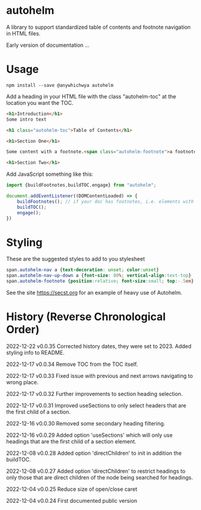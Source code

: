 # autohelm
A library to support standardized table of contents and footnote navigation in HTML files.

Early version of documentation ...

# Usage

```npm install --save @anywhichwya autohelm```

Add a heading in your HTML file with the class "autohelm-toc" at the location you want the TOC.

```html
<h1>Introduction</h1>
Some intro text

<h1 class="autohelm-toc">Table of Contents</h1>

<h1>Section One</h1>

Some content with a footnote.<span class="autohelm-footnote">a footnote</span>

<h1>Section Two</h1>
```


Add JavaScript something like this:

```javascript
import {buildFootnotes,buildTOC,engage} from "autohelm";

document.addEventListener((DOMContentLoaded) => {
    buildFootnotes(); // if your doc has footnotes, i.e. elements with the class autohelm-footnote (usually spans)
    buildTOC();
    engage();
})
```

# Styling

These are the suggested styles to add to you stylesheet

```css
span.autohelm-nav a {text-decoration: unset; color:unset}
span.autohelm-nav-up-down a {font-size: 80%; vertical-align:text-top}
span.autohelm-footnote {position:relative; font-size:small; top:-.5em}
```

See the site https://secst.org for an example of heavy use of Autohelm.

# History (Reverse Chronological Order)

2022-12-22 v0.0.35 Corrected history dates, they were set to 2023. Added styling info to README.

2022-12-17 v0.0.34 Remove TOC from the TOC itself.

2022-12-17 v0.0.33 Fixed issue with previous and next arrows navigating to wrong place.

2022-12-17 v0.0.32 Further improvements to section heading selection.

2022-12-17 v0.0.31 Improved useSections to only select headers that are the first child of a section.

2022-12-16 v0.0.30 Removed some secondary heading filtering.

2022-12-16 v0.0.29 Added option 'useSections' which will only use headings that are the first child of a section element.

2022-12-08 v0.0.28 Added option 'directChildren' to init in addition the buildTOC.

2022-12-08 v0.0.27 Added option 'directChildren' to restrict headings to only those that are direct children of the node being searched for headings.

2022-12-04 v0.0.25 Reduce size of open/close caret

2022-12-04 v0.0.24 First documented public version

